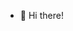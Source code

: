 - 👋 Hi there!
<!-- - 📫 How to reach me: -->

<!---
akatau/akatau is a ✨ special ✨ repository because its `README.md` (this file) appears on your GitHub profile.
You can click the Preview link to take a look at your changes.
--->
